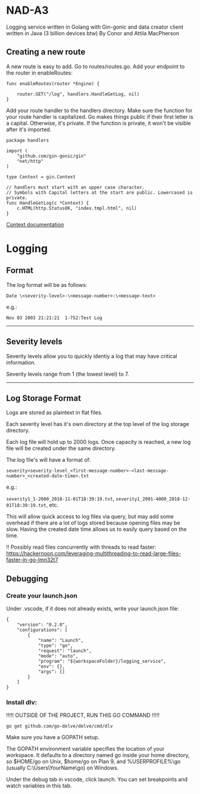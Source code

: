# NAD-A3
Logging service written in Golang with Gin-gonic and data creator client written in Java (3 billion devices btw)
By Conor and Attila MacPherson

## Creating a new route

A new route is easy to add. Go to routes/routes.go.
Add your endpoint to the router in enableRoutes:
```
func enableRoutes(router *Engine) {

	router.GET("/log", handlers.HandleGetLog, nil)
}

```

Add your route handler to the handlers directory.
Make sure the function for your route handler is capitalized.
Go makes things public if their first letter is a capital. Otherwise, it's private. If the function is private, it won't be visible after it's imported.
```
package handlers

import (
	"github.com/gin-gonic/gin"
	"net/http"
)

type Context = gin.Context

// handlers must start with an upper case character.
// Symbols with Capital letters at the start are public. Lowercased is private.
func HandleGetLog(c *Context) {
	c.HTML(http.StatusOK, "index.tmpl.html", nil)
}
```

[Context documentation](https://godoc.org/github.com/gin-gonic/gin#Context)


# Logging

## Format
The log format will be as follows:

`Date \<severity-level>-\<message-number>:\<message-text>`

e.g.:

`Nov 03 2003 21:21:21  1-752:Test Log`

---
## Severity levels
Severity levels allow you to quickly identiy a log that may have critical information.

Severity levels range from 1 (the lowest level) to 7.

---
## Log Storage Format
Logs are stored as plaintext in flat files.

Each severity level has it's own directory at the top level of the log storage directory.

Each log file will hold up to 2000 logs. Once capacity is reached, a new log file will be created under the same directory.

The log file's will have a format of:

`severity<severity-level_<first-message-number>-<last-message-number>_<created-date-time>.txt`

e.g.:

`severity1_1-2000_2018-11-01T18:39:19.txt`, `severity1_2001-4000_2018-12-01T18:39:19.txt`, etc.

This will allow quick access to log files via query, but may add some overhead if there are a lot of logs stored because opening files may be slow.
Having the created date time allows us to easily query based on the time.

!! Possibly read files concurrently with threads to read faster: https://hackernoon.com/leveraging-multithreading-to-read-large-files-faster-in-go-lmn32t7


## Debugging

### Create your launch.json

Under .vscode, if it does not already exists, write your launch.json file:

```
{
	"version": "0.2.0",
	"configurations": [
		{
			"name": "Launch",
			"type": "go",
			"request": "launch",
			"mode": "auto",
			"program": "${workspaceFolder}/logging_service",
			"env": {},
			"args": []
		}
	]
}
```

### Install dlv:

!!!!! OUTSIDE OF THE PROJECT, RUN THIS GO COMMAND !!!!!

```
go get github.com/go-delve/delve/cmd/dlv
```

Make sure you have a GOPATH setup.

The GOPATH environment variable specifies the location of your workspace. It defaults to a directory named go inside your home directory, so $HOME/go on Unix, $home/go on Plan 9, and %USERPROFILE%\go (usually C:\Users\YourName\go) on Windows.

Under the debug tab in vscode, click launch. You can set breakpoints and watch variables in this tab.